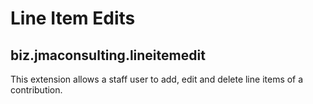 # Line Item Edits

## biz.jmaconsulting.lineitemedit
This extension allows a staff user to add, edit and delete line items of a contribution.

